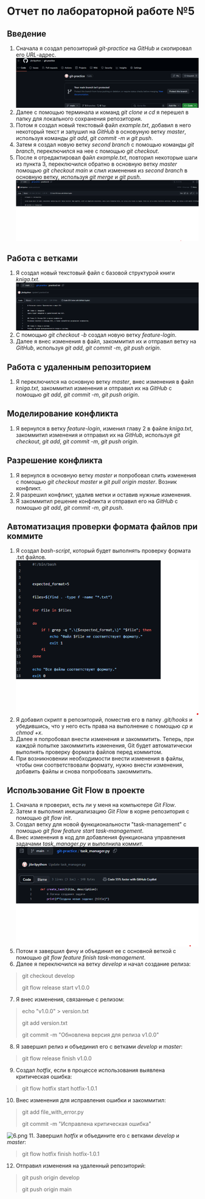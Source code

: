 # Отчет по лабораторной работе №5
## Введение
1. Сначала я создал репозиторий _git-practice_ на _GitHub_ и скопировал его _URL_-адрес. 
    ![1.png](Assets/J1.png)
2. Далее с помощью терминала и команд _git clone_ и _cd_ я перешел в папку для локального сохранения репозитория.
3. Потом я создал новый текстовый файл _example.txt_, добавил в него некоторый текст и запушил на _GitHub_ в основуную ветку _master_, используя команды _git add_, _git commit -m_ и _git push_.
4. Затем я создал новую ветку _second branch_ с помощью команды _git branch_, переключился на нее с помощью _git checkout_.
5. После я отредактировал файл _example.txt_, повторил некоторые шаги из пункта 3, переключился обратно в основную ветку _master_ помощью _git checkout main_ и слил изменения из _second branch_ в основную ветку, используя _git merge_ и _git push_.
    ![1.2](Assets/J2.png)
## Работа с ветками
1. Я создал новый текстовый файл с базовой структурой книги _kniga.txt_.
    ![2.png](Assets/J3.png)
2. С помощью _git checkout -b_ создал новую ветку _feature-login_.
3. Далее я внес изменения в файл, закоммитил их и отправил ветку на _GitHub_, используя _git add_, _git commit -m_, _git push origin_.
## Работа с удаленным репозиторием
1. Я переключился на основную ветку _master_, внес изменения в файл _kniga.txt_, закоммитил изменения и отправил их на _GitHub_ с помощью _git add_, _git commit -m_, _git push origin_.
## Моделирование конфликта
1. Я вернулся в ветку _feature-login_, изменил главу 2 в файле _kniga.txt_, закоммитил изменения и отправил их на _GitHub_, используя _git checkout_, _git add_, _git commit -m_, _git push origin_.
## Разрешение конфликта
1. Я вернулся в основную ветку _master_ и попробовал слить изменения с помощью _git checkout master_ и _git pull origin master_. Возник конфликт.
2. Я разрешил конфликт, удалив метки и оставив нужные изменения.
3. Я закоммитил решение конфликта и отправил его на _GitHub_ с помощью _git add_, _git commit -m_, _git push_.
## Автоматизация проверки формата файлов при коммите
1. Я создал _bash-script_, который будет выполнять проверку формата .txt файлов.
    ![3.png](Assets/J4.png)
2. Я добавил скрипт в репозиторий, поместив его в папку _.git/hooks_ и убедившись, что у него есть права на выполнение с помощью _cp_ и _chmod +x_.
3. Далее я попробовал внести изменения и закоммитить. Теперь, при каждой попытке закоммитить изменения, Git будет автоматически выполнять проверку формата файлов перед коммитом.
4. При возникновении необходимости внести изменения в файлы, чтобы они соответствовали формату, нужно внести изменения, добавить файлы и снова попробовать закоммитить.
## Использование Git Flow в проекте
1. Сначала я проверил, есть ли у меня на компьютере _Git Flow_.
2. Затем я выполнил инициализацию _Git Flow_ в корне репозитория с помощью _git flow init_.
3. Создал ветку для новой функциональности "task-management" с помощью _git flow feature start task-management_.
4. Внес изменения в код для добавления функционала управления задачами _task_manager.py_ и выполнила коммит.
    ![4.png](Assets/J5.png)
5. Потом я завершил фичу и объединил ее с основной веткой с помощью _git flow feature finish task-management_.
6. Далее я переключился на ветку _develop_ и начал создание релиза:
> git checkout develop
> 
> git flow release start v1.0.0
7. Я внес изменения, связанные с релизом:
> echo "v1.0.0" > version.txt
> 
> git add version.txt
> 
> git commit -m "Обновлена версия для релиза v1.0.0"
8. Я завершил релиз и объединил его с ветками _develop_ и _master_:
> git flow release finish v1.0.0
9. Создал _hotfix_, если в процессе использования выявлена критическая ошибка:
> git flow hotfix start hotfix-1.0.1
10. Внес изменения для исправления ошибки и закоммитил:
> git add file_with_error.py
> 
> git commit -m "Исправлена критическая ошибка"
    
![6.png](6.png)
11. Завершил _hotfix_ и объедините его с ветками _develop_ и _master_:
> git flow hotfix finish hotfix-1.0.1
12. Отправил изменения на удаленный репозиторий:
> git push origin develop
> 
> git push origin main
